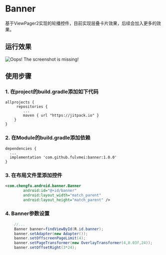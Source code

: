 # Banner

基于ViewPager2实现的轮播控件，目前实现层叠卡片效果，后续会加入更多的效果。

## 运行效果
![Oops! The screenshot is missing!](https://github.com/fulvmei/Banner/raw/master/screenshot/overlay.png)

## 使用步骤
### 1. 在project的build.gradle添加如下代码
```
allprojects {
     repositories {
        ...
        maven { url "https://jitpack.io" }
    }
}
```

### 2. 在Module的build.gradle添加依赖

```
dependencies {
  ...
  implementation 'com.github.fulvmei:banner:1.0.0'
}
```

### 3. 在布局文件里添加控件
``` xml
<com.chengfu.android.banner.Banner
        android:id="@+id/banner"
        android:layout_width="match_parent"
        android:layout_height="match_parent" />
```

### 4. Banner参数设置
``` java
    //...
    Banner banner=findViewById(R.id.banner);
    banner.setAdapter(new Adapter());
    banner.setOffscreenPageLimit(4);
    banner.setPageTransformer(new OverlayTransformer(4,0.03f,24));
    banner.setOffsetRight(3*24);
```
